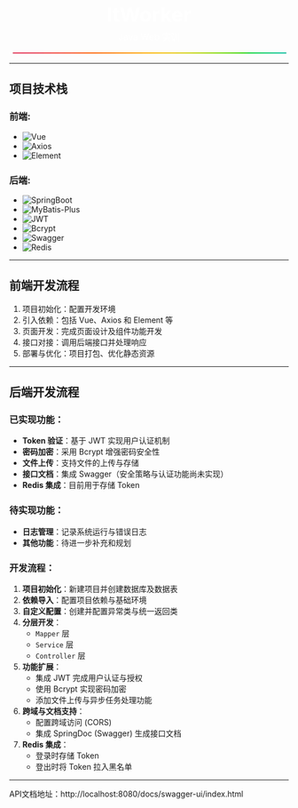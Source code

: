 <div style="text-align: center; margin-top: 20px;">
  <h1 style="color: white; font-size: 36px; font-weight: bold; margin: 0;">
    ItWorker
  </h1>
  <p style="color: white; font-size: 16px; margin: 5px 0;">Java Web 实训</p>
</div>

<img src="src/main/resources/static/Images/giphy.GIF" alt="load line" style="width: 100%; height: 2px; object-fit: cover; margin-top: 10px;">

---

## 项目技术栈

### 前端:
- ![Vue](https://img.shields.io/badge/Vue-4FC08D?style=flat&logo=Vue.js&logoColor=white)
- ![Axios](https://img.shields.io/badge/Axios-5A29E4?style=flat&logo=Axios&logoColor=white)
- ![Element](https://img.shields.io/badge/Element-4A7BF7?style=flat&logo=Element&logoColor=white)

### 后端:
- ![SpringBoot](https://img.shields.io/badge/SpringBoot-6DB33F?style=flat&logo=Spring%20Boot&logoColor=white)
- ![MyBatis-Plus](https://img.shields.io/badge/MyBatis--Plus-000000?style=flat&logo=MyBatis&logoColor=white)
- ![JWT](https://img.shields.io/badge/JWT-000000?style=flat&logo=JSON%20Web%20Tokens&logoColor=white)
- ![Bcrypt](https://img.shields.io/badge/Bcrypt-05122A?style=flat&logo=Keycloak&logoColor=white)
- ![Swagger](https://img.shields.io/badge/Swagger-85EA2D?style=flat&logo=Swagger&logoColor=white)
- ![Redis](https://img.shields.io/badge/Redis-DC382D?style=flat&logo=Redis&logoColor=white)

---

## 前端开发流程

1. 项目初始化：配置开发环境
2. 引入依赖：包括 Vue、Axios 和 Element 等
3. 页面开发：完成页面设计及组件功能开发
4. 接口对接：调用后端接口并处理响应
5. 部署与优化：项目打包、优化静态资源

---

## 后端开发流程

### 已实现功能：
- **Token 验证**：基于 JWT 实现用户认证机制
- **密码加密**：采用 Bcrypt 增强密码安全性
- **文件上传**：支持文件的上传与存储
- **接口文档**：集成 Swagger（安全策略与认证功能尚未实现）
- **Redis 集成**：目前用于存储 Token

### 待实现功能：
- **日志管理**：记录系统运行与错误日志
- **其他功能**：待进一步补充和规划

### 开发流程：
1. **项目初始化**：新建项目并创建数据库及数据表
2. **依赖导入**：配置项目依赖与基础环境
3. **自定义配置**：创建并配置异常类与统一返回类
4. **分层开发**：
    - `Mapper` 层
    - `Service` 层
    - `Controller` 层
5. **功能扩展**：
    - 集成 JWT 完成用户认证与授权
    - 使用 Bcrypt 实现密码加密
    - 添加文件上传与异步任务处理功能
6. **跨域与文档支持**：
    - 配置跨域访问 (CORS)
    - 集成 SpringDoc (Swagger) 生成接口文档
7. **Redis 集成**：
    - 登录时存储 Token
    - 登出时将 Token 拉入黑名单

---

API文档地址：http://localhost:8080/docs/swagger-ui/index.html
